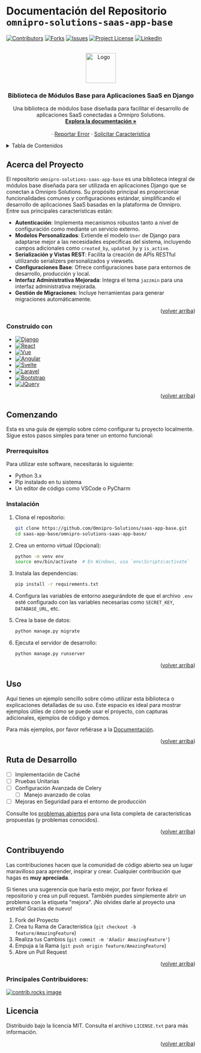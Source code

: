 # Documentación del Repositorio `omnipro-solutions-saas-app-base`

<a id="readme-top"></a>

[![Contributors][contributors-shield]][contributors-url]
[![Forks][forks-shield]][forks-url]
[![Issues][issues-shield]][issues-url]
[![Project License][license-shield]][license-url]
[![LinkedIn][linkedin-shield]][linkedin-url]

<!-- PROJECT LOGO -->
<br />
<div align="center">

<a href="data:image/svg+xml;base64,PHN2ZyB4bWxucz0iaHR0cDovL3d3dy53My5vcmcvMjAwMC9zdmciIHdpZHRoPSIxMDI0IiBoZWlnaHQ9IjEwMjQiIHZpZXdCb3g9IjAgMCAxMDI0IDEwMjQiPjxwYXRoIGZpbGw9ImN1cnJlbnRDb2xvciIgZD0iTTYyOC43MzYgNTI4Ljg5NkE0MTYgNDE2IDAgMCAxIDkyOCA5MjhIOTZhNDE1Ljg3IDQxNS44NyAwIDAgMSAyOTkuMjY0LTM5OS4xMDRMNTEyIDcwNHpNNzIwIDMwNGEyMDggMjA4IDAgMSAxLTQxNiAwYTIwOCAyMDggMCAwIDEgNDE2IDAiLz48L3N2Zz4=">
    <img src="images/logo.png" alt="Logo" width="80" height="80">
  </a>

<h3 align="center">Biblioteca de Módulos Base para Aplicaciones SaaS en Django</h3>

  <p align="center">
    Una biblioteca de módulos base diseñada para facilitar el desarrollo de aplicaciones SaaS conectadas a Omnipro Solutions.
    <br />
    <a href="https://doc-oms.omni.pro/docs/reglas"><strong>Explora la documentación »</strong></a>
    <br />
    <br />
    &middot;
    <a href="#">Reportar Error</a>
    &middot;
    <a href="#">Solicitar Característica</a>
  </p>
</div>

<!-- TABLE OF CONTENTS -->
<details>
  <summary>Tabla de Contenidos</summary>
  <ol>
    <li>
      <a href="#about-the-project">Acerca del Proyecto</a>
      <ul>
        <li><a href="#built-with">Construido con</a></li>
      </ul>
    </li>
    <li>
      <a href="#getting-started">Comenzando</a>
      <ul>
        <li><a href="#prerequisites">Prerrequisitos</a></li>
        <li><a href="#installation">Instalación</a></li>
      </ul>
    </li>
    <li><a href="#usage">Uso</a></li>
    <li><a href="#roadmap">Ruta de Desarrollo</a></li>
    <li><a href="#contributing">Contribuyendo</a></li>
    <li><a href="#license">Licencia</a></li>
    <li><a href="#contact">Contacto</a></li>
    <li><a href="#acknowledgments">Agradecimientos</a></li>
  </ol>
</details>

<!-- ABOUT THE PROJECT -->
## Acerca del Proyecto

El repositorio `omnipro-solutions-saas-app-base` es una biblioteca integral de módulos base diseñada para ser utilizada en aplicaciones Django que se conectan a Omnipro Solutions. Su propósito principal es proporcionar funcionalidades comunes y configuraciones estándar, simplificando el desarrollo de aplicaciones SaaS basadas en la plataforma de Omnipro. Entre sus principales características están:

- **Autenticación**: Implementa mecanismos robustos tanto a nivel de configuración como mediante un servicio externo.
- **Modelos Personalizados**: Extiende el modelo `User` de Django para adaptarse mejor a las necesidades específicas del sistema, incluyendo campos adicionales como `created_by`, `updated_by` y `is_active`.
- **Serialización y Vistas REST**: Facilita la creación de APIs RESTful utilizando serializers personalizados y viewsets.
- **Configuraciones Base**: Ofrece configuraciones base para entornos de desarrollo, producción y local.
- **Interfaz Administrativa Mejorada**: Integra el tema `jazzmin` para una interfaz administrativa mejorada.
- **Gestión de Migraciones**: Incluye herramientas para generar migraciones automáticamente.

<p align="right">(<a href="#readme-top">volver arriba</a>)</p>

### Construido con

* [![Django][Django]][Django-url]
* [![React][React.js]][React-url]
* [![Vue][Vue.js]][Vue-url]
* [![Angular][Angular.io]][Angular-url]
* [![Svelte][Svelte.dev]][Svelte-url]
* [![Laravel][Laravel.com]][Laravel-url]
* [![Bootstrap][Bootstrap.com]][Bootstrap-url]
* [![JQuery][JQuery.com]][JQuery-url]

<p align="right">(<a href="#readme-top">volver arriba</a>)</p>

<!-- GETTING STARTED -->
## Comenzando

Esta es una guía de ejemplo sobre cómo configurar tu proyecto localmente. Sigue estos pasos simples para tener un entorno funcional:

### Prerrequisitos

Para utilizar este software, necesitarás lo siguiente:

- Python 3.x
- Pip instalado en tu sistema
- Un editor de código como VSCode o PyCharm

### Instalación

1. Clona el repositorio:
   ```sh
   git clone https://github.com/Omnipro-Solutions/saas-app-base.git
   cd saas-app-base/omnipro-solutions-saas-app-base/
   ```

2. Crea un entorno virtual (Opcional):
   ```sh
   python -m venv env
   source env/bin/activate  # En Windows, usa `env\Scripts\activate`
   ```

3. Instala las dependencias:
   ```sh
   pip install -r requirements.txt
   ```

4. Configura las variables de entorno asegurándote de que el archivo `.env` esté configurado con las variables necesarias como `SECRET_KEY`, `DATABASE_URL`, etc.

5. Crea la base de datos:
   ```sh
   python manage.py migrate
   ```

6. Ejecuta el servidor de desarrollo:
   ```sh
   python manage.py runserver
   ```

<p align="right">(<a href="#readme-top">volver arriba</a>)</p>

<!-- USAGE EXAMPLES -->
## Uso

Aquí tienes un ejemplo sencillo sobre cómo utilizar esta biblioteca o explicaciones detalladas de su uso. Este espacio es ideal para mostrar ejemplos útiles de cómo se puede usar el proyecto, con capturas adicionales, ejemplos de código y demos.

Para más ejemplos, por favor refiérase a la [Documentación](https://doc-oms.omni.pro/docs/dev/imgs/saas-img-core).

<p align="right">(<a href="#readme-top">volver arriba</a>)</p>

<!-- ROADMAP -->
## Ruta de Desarrollo

- [ ] Implementación de Caché
- [ ] Pruebas Unitarias
- [ ] Configuración Avanzada de Celery
  - [ ] Manejo avanzado de colas
- [ ] Mejoras en Seguridad para el entorno de producción

Consulte los [problemas abiertos](#) para una lista completa de características propuestas (y problemas conocidos).

<p align="right">(<a href="#readme-top">volver arriba</a>)</p>

<!-- CONTRIBUTING -->
## Contribuyendo

Las contribuciones hacen que la comunidad de código abierto sea un lugar maravilloso para aprender, inspirar y crear. Cualquier contribución que hagas es **muy apreciada**.

Si tienes una sugerencia que haría esto mejor, por favor forkea el repositorio y crea un pull request. También puedes simplemente abrir un problema con la etiqueta "mejora". ¡No olvides darle al proyecto una estrella! Gracias de nuevo!

1. Fork del Proyecto
2. Crea tu Rama de Característica (`git checkout -b feature/AmazingFeature`)
3. Realiza tus Cambios (`git commit -m 'Añadir AmazingFeature'`)
4. Empuja a la Rama (`git push origin feature/AmazingFeature`)
5. Abre un Pull Request

<p align="right">(<a href="#readme-top">volver arriba</a>)</p>

### Principales Contribuidores:

<a href="https://github.com/Omnipro-Solutions/saas-app-base/graphs/contributors">
  <img src="https://contrib.rocks/image?repo=Omnipro-Solutions/saas-app-base" alt="contrib.rocks image" />
</a>

<!-- LICENSE -->
## Licencia

Distribuido bajo la licencia MIT. Consulta el archivo `LICENSE.txt` para más información.

<p align="right">(<a href="#readme-top">volver arriba</a>)</p>

<!-- MARKDOWN LINKS & IMAGES -->
<!-- https://www.markdownguide.org/basic-syntax/#reference-style-links -->
[contributors-shield]: https://img.shields.io/github/contributors/Omnipro-Solutions/saas-app-base.svg?style=for-the-badge
[contributors-url]: https://github.com/Omnipro-Solutions/saas-app-base/graphs/contributors
[forks-shield]: https://img.shields.io/github/forks/Omnipro-Solutions/saas-app-base.svg?style=for-the-badge
[forks-url]: https://github.com/Omnipro-Solutions/saas-app-base/network/members
[stars-shield]: https://img.shields.io/github/stars/Omnipro-Solutions/saas-app-base.svg?style=for-the-badge
[stars-url]: https://github.com/Omnipro-Solutions/saas-app-base/stargazers
[issues-shield]: https://img.shields.io/github/issues/Omnipro-Solutions/saas-app-base.svg?style=for-the-badge
[issues-url]: https://github.com/Omnipro-Solutions/saas-app-base/issues
[license-shield]: https://img.shields.io/github/license/Omnipro-Solutions/saas-app-base.svg?style=for-the-badge
[license-url]: https://github.com/Omnipro-Solutions/saas-app-base/blob/master/LICENSE.txt
[linkedin-shield]: https://img.shields.io/badge/-LinkedIn-black.svg?style=for-the-badge&logo=linkedin&colorB=555
[linkedin-url]: https://www.linkedin.com/company/omni.pro/

[Django]: https://img.shields.io/badge/Django-092E20?style=for-the-badge&logo=djangoproject&logoColor=white
[Django-url]: https://www.djangoproject.com/
[React.js]: https://img.shields.io/badge/React-20232A?style=for-the-badge&logo=react&logoColor=61DAFB
[React-url]: https://reactjs.org/
[Vue.js]: https://img.shields.io/badge/Vue.js-4FC08D?style=for-the-badge&logo=vuedotjs&logoColor=white
[Vue-url]: https://vuejs.org/
[Angular.io]: https://img.shields.io/badge/Angular-DD0031?style=for-the-badge&logo=angular&logoColor=white
[Angular-url]: https://angular.io/
[Svelte.dev]: https://img.shields.io/badge/Svelte-333333?style=for-the-badge&logo=svelte&logoColor=E39400
[Svelte-url]: https://svelte.dev/
[Laravel.com]: https://img.shields.io/badge/Laravel-FF2D20?style=for-the-badge&logo=laravel&logoColor=white
[Laravel-url]: https://laravel.com/
[Bootstrap.com]: https://img.shields.io/badge/Bootstrap-563D7C?style=for-the-badge&logo=bootstrap&logoColor=white
[Bootstrap-url]: https://getbootstrap.com/
[JQuery.com]: https://img.shields.io/badge/jQuery-0769AD?style=for-the-badge&logo=jquery&logoColor=white
[JQuery-url]: https://jquery.com/